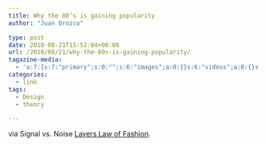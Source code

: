 ```yaml
---
title: Why the 80’s is gaining popularity
author: "Juan Orozco" 

type: post
date: 2010-08-21T15:53:04+00:00
url: /2010/08/21/why-the-80s-is-gaining-popularity/
tagazine-media:
  - 'a:7:{s:7:"primary";s:0:"";s:6:"images";a:0:{}s:6:"videos";a:0:{}s:11:"image_count";s:1:"0";s:6:"author";s:7:"8033531";s:7:"blog_id";s:8:"17975075";s:9:"mod_stamp";s:19:"2010-08-21 15:53:04";}'
categories:
  - link
tags:
  - Design
  - theory

---
```

via Signal vs. Noise [Lavers Law of Fashion][1].

 [1]: http://37signals.com/svn/posts/2474-lavers-law-of-fashion